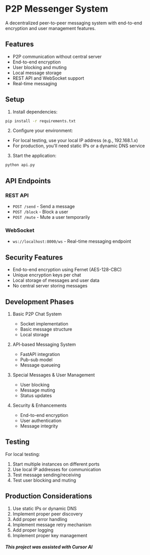 # P2P Messenger System

A decentralized peer-to-peer messaging system with end-to-end encryption and user management features.

## Features

- P2P communication without central server
- End-to-end encryption
- User blocking and muting
- Local message storage
- REST API and WebSocket support
- Real-time messaging

## Setup

1. Install dependencies:
```bash
pip install -r requirements.txt
```

2. Configure your environment:
- For local testing, use your local IP address (e.g., 192.168.1.x)
- For production, you'll need static IPs or a dynamic DNS service

3. Start the application:
```bash
python api.py
```

## API Endpoints

### REST API
- `POST /send` - Send a message
- `POST /block` - Block a user
- `POST /mute` - Mute a user temporarily

### WebSocket
- `ws://localhost:8000/ws` - Real-time messaging endpoint

## Security Features

- End-to-end encryption using Fernet (AES-128-CBC)
- Unique encryption keys per chat
- Local storage of messages and user data
- No central server storing messages

## Development Phases

1. Basic P2P Chat System
   - Socket implementation
   - Basic message structure
   - Local storage

2. API-based Messaging System
   - FastAPI integration
   - Pub-sub model
   - Message queueing

3. Special Messages & User Management
   - User blocking
   - Message muting
   - Status updates

4. Security & Enhancements
   - End-to-end encryption
   - User authentication
   - Message integrity

## Testing

For local testing:
1. Start multiple instances on different ports
2. Use local IP addresses for communication
3. Test message sending/receiving
4. Test user blocking and muting

## Production Considerations

1. Use static IPs or dynamic DNS
2. Implement proper peer discovery
3. Add proper error handling
4. Implement message retry mechanism
5. Add proper logging
6. Implement proper key management


##### This project was assisted with Cursor AI
